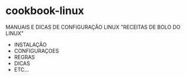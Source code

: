 # cookbook-linux
MANUAIS E DICAS DE CONFIGURAÇÃO LINUX
"RECEITAS DE BOLO DO LINUX"
 - INSTALAÇÃO
 - CONFIGURAÇOES
 - REGRAS
 - DICAS
 - ETC...
